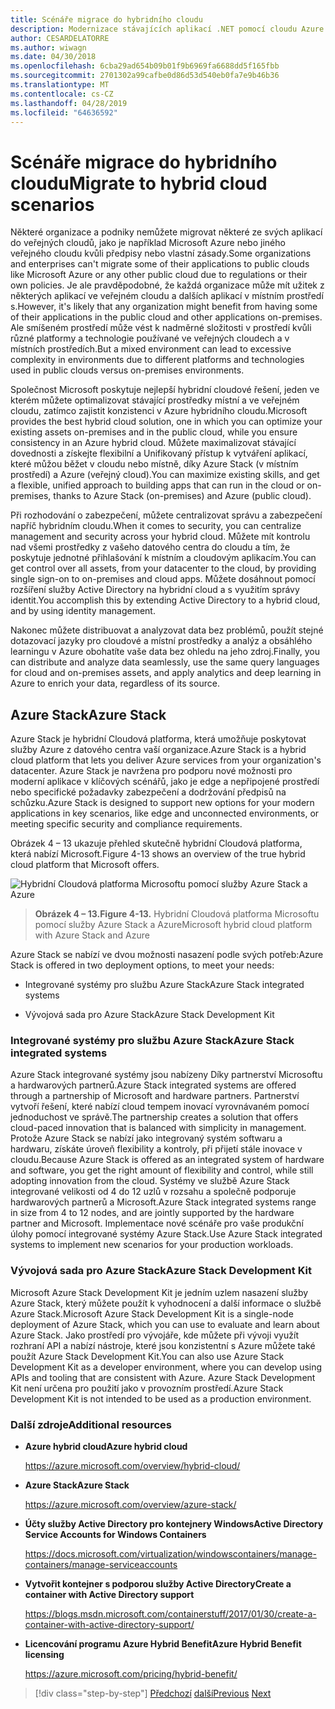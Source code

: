 ```yaml
---
title: Scénáře migrace do hybridního cloudu
description: Modernizace stávajících aplikací .NET pomocí cloudu Azure a Windows kontejnery | Migrace na scénáři s hybridními cloudy
author: CESARDELATORRE
ms.author: wiwagn
ms.date: 04/30/2018
ms.openlocfilehash: 6cba29ad654b09b01f9b6969fa6688dd5f165fbb
ms.sourcegitcommit: 2701302a99cafbe0d86d53d540eb0fa7e9b46b36
ms.translationtype: MT
ms.contentlocale: cs-CZ
ms.lasthandoff: 04/28/2019
ms.locfileid: "64636592"
---
```

# <a name="migrate-to-hybrid-cloud-scenarios"></a><span data-ttu-id="2196e-103">Scénáře migrace do hybridního cloudu</span><span class="sxs-lookup"><span data-stu-id="2196e-103">Migrate to hybrid cloud scenarios</span></span>

<span data-ttu-id="2196e-104">Některé organizace a podniky nemůžete migrovat některé ze svých aplikací do veřejných cloudů, jako je například Microsoft Azure nebo jiného veřejného cloudu kvůli předpisy nebo vlastní zásady.</span><span class="sxs-lookup"><span data-stu-id="2196e-104">Some organizations and enterprises can't migrate some of their applications to public clouds like Microsoft Azure or any other public cloud due to regulations or their own policies.</span></span> <span data-ttu-id="2196e-105">Je ale pravděpodobné, že každá organizace může mít užitek z některých aplikací ve veřejném cloudu a dalších aplikací v místním prostředí s.</span><span class="sxs-lookup"><span data-stu-id="2196e-105">However, it's likely that any organization might benefit from having some of their applications in the public cloud and other applications on-premises.</span></span> <span data-ttu-id="2196e-106">Ale smíšeném prostředí může vést k nadměrné složitosti v prostředí kvůli různé platformy a technologie používané ve veřejných cloudech a v místních prostředích.</span><span class="sxs-lookup"><span data-stu-id="2196e-106">But a mixed environment can lead to excessive complexity in environments due to different platforms and technologies used in public clouds versus on-premises environments.</span></span>

<span data-ttu-id="2196e-107">Společnost Microsoft poskytuje nejlepší hybridní cloudové řešení, jeden ve kterém můžete optimalizovat stávající prostředky místní a ve veřejném cloudu, zatímco zajistit konzistenci v Azure hybridního cloudu.</span><span class="sxs-lookup"><span data-stu-id="2196e-107">Microsoft provides the best hybrid cloud solution, one in which you can optimize your existing assets on-premises and in the public cloud, while you ensure consistency in an Azure hybrid cloud.</span></span> <span data-ttu-id="2196e-108">Můžete maximalizovat stávající dovednosti a získejte flexibilní a Unifikovaný přístup k vytváření aplikací, které můžou běžet v cloudu nebo místně, díky Azure Stack (v místním prostředí) a Azure (veřejný cloud).</span><span class="sxs-lookup"><span data-stu-id="2196e-108">You can maximize existing skills, and get a flexible, unified approach to building apps that can run in the cloud or on-premises, thanks to Azure Stack (on-premises) and Azure (public cloud).</span></span>

<span data-ttu-id="2196e-109">Při rozhodování o zabezpečení, můžete centralizovat správu a zabezpečení napříč hybridním cloudu.</span><span class="sxs-lookup"><span data-stu-id="2196e-109">When it comes to security, you can centralize management and security across your hybrid cloud.</span></span> <span data-ttu-id="2196e-110">Můžete mít kontrolu nad všemi prostředky z vašeho datového centra do cloudu a tím, že poskytuje jednotné přihlašování k místním a cloudovým aplikacím.</span><span class="sxs-lookup"><span data-stu-id="2196e-110">You can get control over all assets, from your datacenter to the cloud, by providing single sign-on to on-premises and cloud apps.</span></span> <span data-ttu-id="2196e-111">Můžete dosáhnout pomocí rozšíření služby Active Directory na hybridní cloud a s využitím správy identit.</span><span class="sxs-lookup"><span data-stu-id="2196e-111">You accomplish this by extending Active Directory to a hybrid cloud, and by using identity management.</span></span>

<span data-ttu-id="2196e-112">Nakonec můžete distribuovat a analyzovat data bez problémů, použít stejné dotazovací jazyky pro cloudové a místní prostředky a analýz a obsáhlého learningu v Azure obohatíte vaše data bez ohledu na jeho zdroj.</span><span class="sxs-lookup"><span data-stu-id="2196e-112">Finally, you can distribute and analyze data seamlessly, use the same query languages for cloud and on-premises assets, and apply analytics and deep learning in Azure to enrich your data, regardless of its source.</span></span>

## <a name="azure-stack"></a><span data-ttu-id="2196e-113">Azure Stack</span><span class="sxs-lookup"><span data-stu-id="2196e-113">Azure Stack</span></span>

<span data-ttu-id="2196e-114">Azure Stack je hybridní Cloudová platforma, která umožňuje poskytovat služby Azure z datového centra vaší organizace.</span><span class="sxs-lookup"><span data-stu-id="2196e-114">Azure Stack is a hybrid cloud platform that lets you deliver Azure services from your organization's datacenter.</span></span> <span data-ttu-id="2196e-115">Azure Stack je navržena pro podporu nové možnosti pro moderní aplikace v klíčových scénářů, jako je edge a nepřipojené prostředí nebo specifické požadavky zabezpečení a dodržování předpisů na schůzku.</span><span class="sxs-lookup"><span data-stu-id="2196e-115">Azure Stack is designed to support new options for your modern applications in key scenarios, like edge and unconnected environments, or meeting specific security and compliance requirements.</span></span>

<span data-ttu-id="2196e-116">Obrázek 4 – 13 ukazuje přehled skutečně hybridní Cloudová platforma, která nabízí Microsoft.</span><span class="sxs-lookup"><span data-stu-id="2196e-116">Figure 4-13 shows an overview of the true hybrid cloud platform that Microsoft offers.</span></span>

![Hybridní Cloudová platforma Microsoftu pomocí služby Azure Stack a Azure](./media/image13.jpg)

> <span data-ttu-id="2196e-118">**Obrázek 4 – 13.**</span><span class="sxs-lookup"><span data-stu-id="2196e-118">**Figure 4-13.**</span></span> <span data-ttu-id="2196e-119">Hybridní Cloudová platforma Microsoftu pomocí služby Azure Stack a Azure</span><span class="sxs-lookup"><span data-stu-id="2196e-119">Microsoft hybrid cloud platform with Azure Stack and Azure</span></span>

<span data-ttu-id="2196e-120">Azure Stack se nabízí ve dvou možnosti nasazení podle svých potřeb:</span><span class="sxs-lookup"><span data-stu-id="2196e-120">Azure Stack is offered in two deployment options, to meet your needs:</span></span>

- <span data-ttu-id="2196e-121">Integrované systémy pro službu Azure Stack</span><span class="sxs-lookup"><span data-stu-id="2196e-121">Azure Stack integrated systems</span></span>

- <span data-ttu-id="2196e-122">Vývojová sada pro Azure Stack</span><span class="sxs-lookup"><span data-stu-id="2196e-122">Azure Stack Development Kit</span></span>

### <a name="azure-stack-integrated-systems"></a><span data-ttu-id="2196e-123">Integrované systémy pro službu Azure Stack</span><span class="sxs-lookup"><span data-stu-id="2196e-123">Azure Stack integrated systems</span></span>

<span data-ttu-id="2196e-124">Azure Stack integrované systémy jsou nabízeny Díky partnerství Microsoftu a hardwarových partnerů.</span><span class="sxs-lookup"><span data-stu-id="2196e-124">Azure Stack integrated systems are offered through a partnership of Microsoft and hardware partners.</span></span> <span data-ttu-id="2196e-125">Partnerství vytvoří řešení, které nabízí cloud tempem inovací vyrovnávaném pomocí jednoduchost ve správě.</span><span class="sxs-lookup"><span data-stu-id="2196e-125">The partnership creates a solution that offers cloud-paced innovation that is balanced with simplicity in management.</span></span> <span data-ttu-id="2196e-126">Protože Azure Stack se nabízí jako integrovaný systém softwaru a hardwaru, získáte úroveň flexibility a kontroly, při přijetí stále inovace v cloudu.</span><span class="sxs-lookup"><span data-stu-id="2196e-126">Because Azure Stack is offered as an integrated system of hardware and software, you get the right amount of flexibility and control, while still adopting innovation from the cloud.</span></span> <span data-ttu-id="2196e-127">Systémy ve službě Azure Stack integrované velikosti od 4 do 12 uzlů v rozsahu a společně podporuje hardwarových partnerů a Microsoft.</span><span class="sxs-lookup"><span data-stu-id="2196e-127">Azure Stack integrated systems range in size from 4 to 12 nodes, and are jointly supported by the hardware partner and Microsoft.</span></span> <span data-ttu-id="2196e-128">Implementace nové scénáře pro vaše produkční úlohy pomocí integrované systémy Azure Stack.</span><span class="sxs-lookup"><span data-stu-id="2196e-128">Use Azure Stack integrated systems to implement new scenarios for your production workloads.</span></span>

### <a name="azure-stack-development-kit"></a><span data-ttu-id="2196e-129">Vývojová sada pro Azure Stack</span><span class="sxs-lookup"><span data-stu-id="2196e-129">Azure Stack Development Kit</span></span>

<span data-ttu-id="2196e-130">Microsoft Azure Stack Development Kit je jedním uzlem nasazení služby Azure Stack, který můžete použít k vyhodnocení a další informace o službě Azure Stack.</span><span class="sxs-lookup"><span data-stu-id="2196e-130">Microsoft Azure Stack Development Kit is a single-node deployment of Azure Stack, which you can use to evaluate and learn about Azure Stack.</span></span> <span data-ttu-id="2196e-131">Jako prostředí pro vývojáře, kde můžete při vývoji využít rozhraní API a nabízí nástroje, které jsou konzistentní s Azure můžete také použít Azure Stack Development Kit.</span><span class="sxs-lookup"><span data-stu-id="2196e-131">You can also use Azure Stack Development Kit as a developer environment, where you can develop using APIs and tooling that are consistent with Azure.</span></span> <span data-ttu-id="2196e-132">Azure Stack Development Kit není určena pro použití jako v provozním prostředí.</span><span class="sxs-lookup"><span data-stu-id="2196e-132">Azure Stack Development Kit is not intended to be used as a production environment.</span></span>

### <a name="additional-resources"></a><span data-ttu-id="2196e-133">Další zdroje</span><span class="sxs-lookup"><span data-stu-id="2196e-133">Additional resources</span></span>

- <span data-ttu-id="2196e-134">**Azure hybrid cloud**</span><span class="sxs-lookup"><span data-stu-id="2196e-134">**Azure hybrid cloud**</span></span>

    <https://azure.microsoft.com/overview/hybrid-cloud/>

- <span data-ttu-id="2196e-135">**Azure Stack**</span><span class="sxs-lookup"><span data-stu-id="2196e-135">**Azure Stack**</span></span>

    <https://azure.microsoft.com/overview/azure-stack/>

- <span data-ttu-id="2196e-136">**Účty služby Active Directory pro kontejnery Windows**</span><span class="sxs-lookup"><span data-stu-id="2196e-136">**Active Directory Service Accounts for Windows Containers**</span></span>

    <https://docs.microsoft.com/virtualization/windowscontainers/manage-containers/manage-serviceaccounts>

- <span data-ttu-id="2196e-137">**Vytvořit kontejner s podporou služby Active Directory**</span><span class="sxs-lookup"><span data-stu-id="2196e-137">**Create a container with Active Directory support**</span></span>

    <https://blogs.msdn.microsoft.com/containerstuff/2017/01/30/create-a-container-with-active-directory-support/>

- <span data-ttu-id="2196e-138">**Licencování programu Azure Hybrid Benefit**</span><span class="sxs-lookup"><span data-stu-id="2196e-138">**Azure Hybrid Benefit licensing**</span></span>

    <https://azure.microsoft.com/pricing/hybrid-benefit/>

>[!div class="step-by-step"]
><span data-ttu-id="2196e-139">[Předchozí](modernize-your-apps-lifecycle-with-ci-cd-pipelines-and-devops-tools-in-the-cloud.md)
>[další](../walkthroughs-technical-get-started-overview.md)</span><span class="sxs-lookup"><span data-stu-id="2196e-139">[Previous](modernize-your-apps-lifecycle-with-ci-cd-pipelines-and-devops-tools-in-the-cloud.md)
[Next](../walkthroughs-technical-get-started-overview.md)</span></span>
